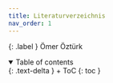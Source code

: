 ```yaml
---
title: Literaturverzeichnis
nav_order: 1
---
```


{: .label }
Ömer Öztürk

<details open markdown="block">
{: .text-delta }
<summary>Table of contents</summary>
+ ToC
{: toc }
</details>